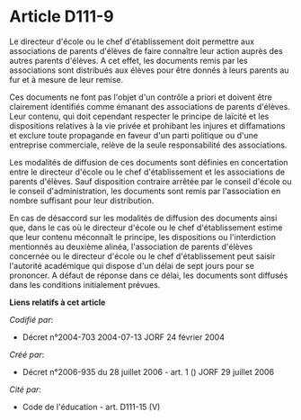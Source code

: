 # Article D111-9

Le directeur d'école ou le chef d'établissement doit permettre aux associations de parents d'élèves de faire connaître leur
action auprès des autres parents d'élèves. A cet effet, les documents remis par les associations sont distribués aux élèves
pour être donnés à leurs parents au fur et à mesure de leur remise.

Ces documents ne font pas l'objet d'un contrôle a priori et doivent être clairement identifiés comme émanant des associations
de parents d'élèves. Leur contenu, qui doit cependant respecter le principe de laïcité et les dispositions relatives à la vie
privée et prohibant les injures et diffamations et exclure toute propagande en faveur d'un parti politique ou d'une
entreprise commerciale, relève de la seule responsabilité des associations.

Les modalités de diffusion de ces documents sont définies en concertation entre le directeur d'école ou le chef
d'établissement et les associations de parents d'élèves. Sauf disposition contraire arrêtée par le conseil d'école ou le
conseil d'administration, les documents sont remis par l'association en nombre suffisant pour leur distribution.

En cas de désaccord sur les modalités de diffusion des documents ainsi que, dans le cas où le directeur d'école ou le chef
d'établissement estime que leur contenu méconnaît le principe, les dispositions ou l'interdiction mentionnés au deuxième
alinéa, l'association de parents d'élèves concernée ou le directeur d'école ou le chef d'établissement peut saisir l'autorité
académique qui dispose d'un délai de sept jours pour se prononcer. A défaut de réponse dans ce délai, les documents sont
diffusés dans les conditions initialement prévues.

**Liens relatifs à cet article**

_Codifié par_:

  - Décret n°2004-703 2004-07-13 JORF 24 février 2004

_Créé par_:

  - Décret n°2006-935 du 28 juillet 2006 - art. 1 () JORF 29 juillet 2006

_Cité par_:

  - Code de l'éducation - art. D111-15 (V)

